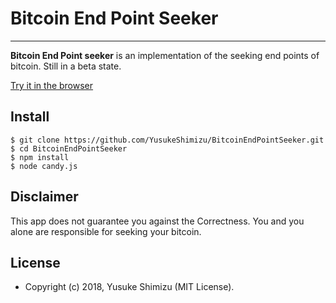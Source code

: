 # Bitcoin End Point Seeker

---

**Bitcoin End Point seeker** is an implementation of the seeking end points of bitcoin.
Still in a beta state.

[Try it in the browser](http://160.16.197.85:3000/?address=14WSZksP2RKkAPZbedgqc3YVa5Lp82weLn&call=4)

## Install

```
$ git clone https://github.com/YusukeShimizu/BitcoinEndPointSeeker.git
$ cd BitcoinEndPointSeeker
$ npm install
$ node candy.js
```

## Disclaimer

This app does not guarantee you against the Correctness.
You and you alone are responsible for seeking your bitcoin.

## License

- Copyright (c) 2018, Yusuke Shimizu (MIT License).
